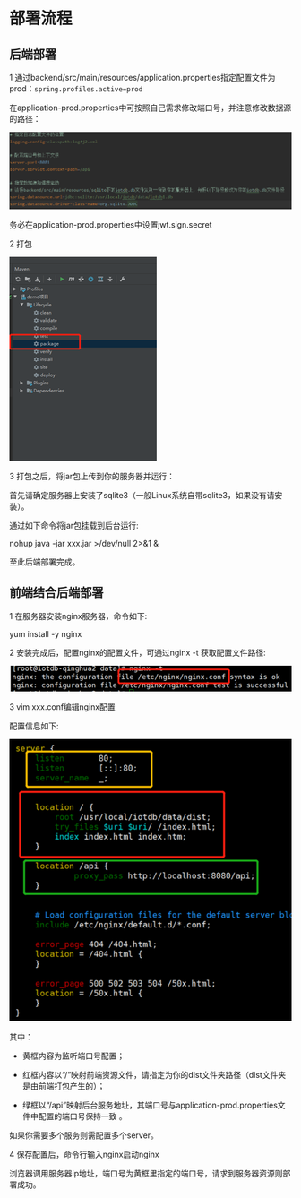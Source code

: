 <!--

    Licensed to the Apache Software Foundation (ASF) under one
    or more contributor license agreements.  See the NOTICE file
    distributed with this work for additional information
    regarding copyright ownership.  The ASF licenses this file
    to you under the Apache License, Version 2.0 (the
    "License"); you may not use this file except in compliance
    with the License.  You may obtain a copy of the License at

        http://www.apache.org/licenses/LICENSE-2.0

    Unless required by applicable law or agreed to in writing,
    software distributed under the License is distributed on an
    "AS IS" BASIS, WITHOUT WARRANTIES OR CONDITIONS OF ANY
    KIND, either express or implied.  See the License for the
    specific language governing permissions and limitations
    under the License.

-->

# 部署流程

## 后端部署

1 通过backend/src/main/resources/application.properties指定配置文件为prod：`spring.profiles.active=prod`

在application-prod.properties中可按照自己需求修改端口号，并注意修改数据源的路径：

![](image/配置文件.PNG)

务必在application-prod.properties中设置jwt.sign.secret

2 打包

![](image/打包.png)

3 打包之后，将jar包上传到你的服务器并运行：  

首先请确定服务器上安装了sqlite3（一般Linux系统自带sqlite3，如果没有请安装）。  

通过如下命令将jar包挂载到后台运行:  

nohup java -jar xxx.jar >/dev/null 2>&1 &

至此后端部署完成。

## 前端结合后端部署

1 在服务器安装nginx服务器，命令如下:

yum install -y nginx

2 安装完成后，配置nginx的配置文件，可通过nginx -t 获取配置文件路径:

![](image/nginx配置文件位置.png)

3 vim xxx.conf编辑nginx配置

配置信息如下:

![](image/nginx配置文件.png)

其中：

- 黄框内容为监听端口号配置；  

- 红框内容以“/”映射前端资源文件，请指定为你的dist文件夹路径（dist文件夹是由前端打包产生的）；  

- 绿框以“/api”映射后台服务地址，其端口号与application-prod.properties文件中配置的端口号保持一致 。

如果你需要多个服务则需配置多个server。

4 保存配置后，命令行输入nginx启动nginx

浏览器调用服务器ip地址，端口号为黄框里指定的端口号，请求到服务器资源则部署成功。
